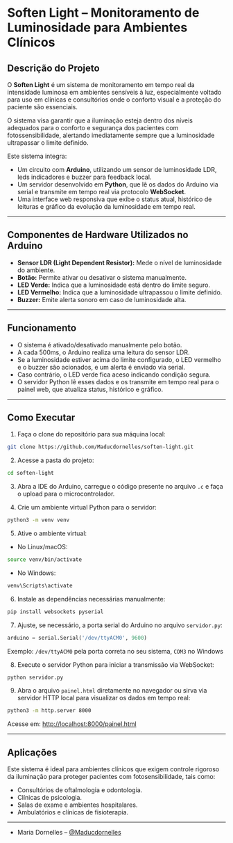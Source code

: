 
# Soften Light – Monitoramento de Luminosidade para Ambientes Clínicos

## Descrição do Projeto

O **Soften Light** é um sistema de monitoramento em tempo real da intensidade luminosa em ambientes sensíveis à luz, especialmente voltado para uso em clínicas e consultórios onde o conforto visual e a proteção do paciente são essenciais. 

O sistema visa garantir que a iluminação esteja dentro dos níveis adequados para o conforto e segurança dos pacientes com fotossensibilidade, alertando imediatamente sempre que a luminosidade ultrapassar o limite definido.

Este sistema integra:

- Um circuito com **Arduino**, utilizando um sensor de luminosidade LDR, leds indicadores e buzzer para feedback local.
- Um servidor desenvolvido em **Python**, que lê os dados do Arduino via serial e transmite em tempo real via protocolo **WebSocket**.
- Uma interface web responsiva que exibe o status atual, histórico de leituras e gráfico da evolução da luminosidade em tempo real.

---

## Componentes de Hardware Utilizados no Arduino

- **Sensor LDR (Light Dependent Resistor):** Mede o nível de luminosidade do ambiente.
- **Botão:** Permite ativar ou desativar o sistema manualmente.
- **LED Verde:** Indica que a luminosidade está dentro do limite seguro.
- **LED Vermelho:** Indica que a luminosidade ultrapassou o limite definido.
- **Buzzer:** Emite alerta sonoro em caso de luminosidade alta.

---

## Funcionamento

- O sistema é ativado/desativado manualmente pelo botão.
- A cada 500ms, o Arduino realiza uma leitura do sensor LDR.
- Se a luminosidade estiver acima do limite configurado, o LED vermelho e o buzzer são acionados, e um alerta é enviado via serial.
- Caso contrário, o LED verde fica aceso indicando condição segura.
- O servidor Python lê esses dados e os transmite em tempo real para o painel web, que atualiza status, histórico e gráfico.

---

## Como Executar

1. Faça o clone do repositório para sua máquina local:

```bash
git clone https://github.com/Maducdornelles/soften-light.git
```

2. Acesse a pasta do projeto:

```bash
cd soften-light
```

3. Abra a IDE do Arduino, carregue o código presente no arquivo `.c` e faça o upload para o microcontrolador.

4. Crie um ambiente virtual Python para o servidor:

```bash
python3 -m venv venv
```

5. Ative o ambiente virtual:

- No Linux/macOS:

```bash
source venv/bin/activate
```

- No Windows:

```bash
venv\Scripts\activate
```

6. Instale as dependências necessárias manualmente:

```bash
pip install websockets pyserial
```

7. Ajuste, se necessário, a porta serial do Arduino no arquivo `servidor.py`:

```python
arduino = serial.Serial('/dev/ttyACM0', 9600)
```
Exemplo: `/dev/ttyACM0` pela porta correta no seu sistema, `COM3` no Windows

8. Execute o servidor Python para iniciar a transmissão via WebSocket:

```bash
python servidor.py
```

9. Abra o arquivo `painel.html` diretamente no navegador ou sirva via servidor HTTP local para visualizar os dados em tempo real:

```bash
python3 -m http.server 8000
```

Acesse em: [http://localhost:8000/painel.html](http://localhost:8000/painel.html)

---

## Aplicações

Este sistema é ideal para ambientes clínicos que exigem controle rigoroso da iluminação para proteger pacientes com fotosensibilidade, tais como:

- Consultórios de oftalmologia e odontologia.
- Clínicas de psicologia.
- Salas de exame e ambientes hospitalares.
- Ambulatórios e clínicas de fisioterapia.

---



- Maria Dornelles – [@Maducdornelles](https://github.com/Maducdornelles)
